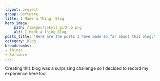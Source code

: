 ```yaml
---
layout: project
group: Software
title: I Made a Thing! Blog
hero_image: 
    path: /images/jekyll_github.png
    alt: I Made a Thing Blog
posts_title: "Here are the posts I have made so far about this blog:"
category: Blog
breadcrumbs: 
- Things
- Software
---
```


Creating this blog was a surprising challenge so I decided to record my experience here too!